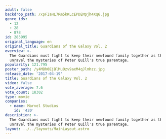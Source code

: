 ```yaml
---
adult: false
backdrop_path: /xpFIaHL7Rm5kKLcEPDEMpjh4Xq6.jpg
genre_ids:
  - 12
  - 28
  - 878
id: 283995
original_language: en
original_title: Guardians of the Galaxy Vol. 2
overview: >-
  The Guardians must fight to keep their newfound family together as they
  unravel the mysteries of Peter Quill's true parentage.
popularity: 121.795
poster_path: /y4MBh0EjBlMuOzv9axM4qJlmhzz.jpg
release_date: '2017-04-19'
title: Guardians of the Galaxy Vol. 2
video: false
vote_average: 7.6
vote_count: 18302
type: movie
companies:
  - name: Marvel Studios
    id: '420'
description: >-
  The Guardians must fight to keep their newfound family together as they
  unravel the mysteries of Peter Quill's true parentage.
layout: ../../layouts/MainLayout.astro
---
```


